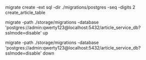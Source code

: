 migrate create -ext sql -dir ./migrations/postgres -seq -digits 2 create_article_table

migrate -path ./storage/migrations -database 'postgres://admin:qwerty123@localhost:5432/article_service_db?sslmode=disable' up

migrate -path ./storage/migrations -database 'postgres://admin:qwerty123@localhost:5432/article_service_db?sslmode=disable' down